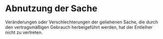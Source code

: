 # Abnutzung der Sache

Veränderungen oder Verschlechterungen der geliehenen Sache, die durch den vertragsmäßigen Gebrauch herbeigeführt werden, hat der Entleiher nicht zu vertreten. 

